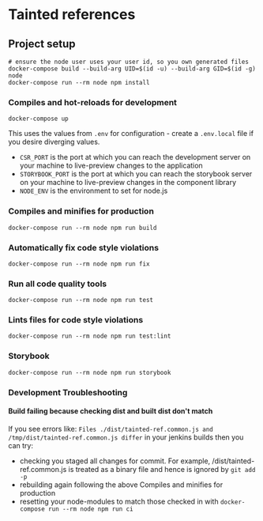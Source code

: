 # Tainted references

## Project setup
```
# ensure the node user uses your user id, so you own generated files
docker-compose build --build-arg UID=$(id -u) --build-arg GID=$(id -g) node
docker-compose run --rm node npm install
```

### Compiles and hot-reloads for development
```
docker-compose up
```

This uses the values from `.env` for configuration - create a `.env.local` file if you desire diverging values.

* `CSR_PORT` is the port at which you can reach the development server on your machine to live-preview changes to the application
* `STORYBOOK_PORT` is the port at which you can reach the storybook server on your machine to live-preview changes in the component library
* `NODE_ENV` is the environment to set for node.js


### Compiles and minifies for production
```
docker-compose run --rm node npm run build
```

### Automatically fix code style violations
```
docker-compose run --rm node npm run fix
```

### Run all code quality tools
```
docker-compose run --rm node npm run test
```

### Lints files for code style violations
```
docker-compose run --rm node npm run test:lint
```

### Storybook
```
docker-compose run --rm node npm run storybook
```

### Development Troubleshooting
#### Build failing because checking dist and built dist don't match
If you see errors like:
`Files ./dist/tainted-ref.common.js and /tmp/dist/tainted-ref.common.js differ` in your jenkins builds then you can try:
* checking you staged all changes for commit. For example, /dist/tainted-ref.common.js is treated as a binary file and hence is ignored
by `git add -p`
* rebuilding again following the above Compiles and minifies for production
* resetting your node-modules to match those checked in with `docker-compose run --rm node npm run ci`
